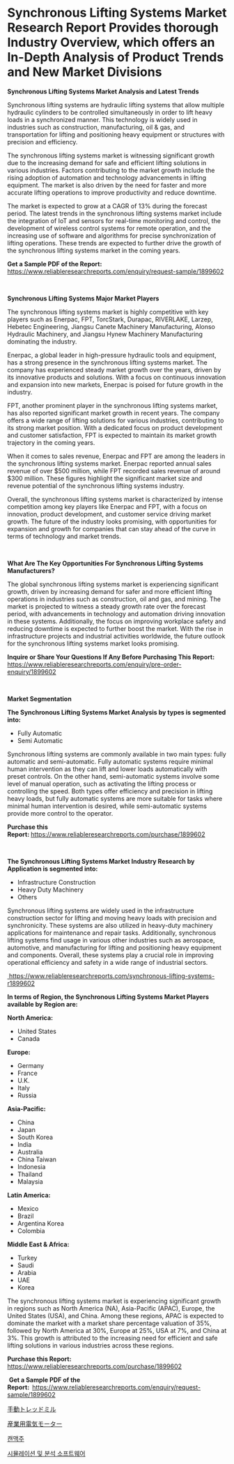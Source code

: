 <p><h1>Synchronous Lifting Systems Market Research Report Provides thorough Industry Overview, which offers an In-Depth Analysis of Product Trends and New Market Divisions</h1></p><p><strong>Synchronous Lifting Systems Market Analysis and Latest Trends</strong></p>
<p><p>Synchronous lifting systems are hydraulic lifting systems that allow multiple hydraulic cylinders to be controlled simultaneously in order to lift heavy loads in a synchronized manner. This technology is widely used in industries such as construction, manufacturing, oil & gas, and transportation for lifting and positioning heavy equipment or structures with precision and efficiency.</p><p>The synchronous lifting systems market is witnessing significant growth due to the increasing demand for safe and efficient lifting solutions in various industries. Factors contributing to the market growth include the rising adoption of automation and technology advancements in lifting equipment. The market is also driven by the need for faster and more accurate lifting operations to improve productivity and reduce downtime.</p><p>The market is expected to grow at a CAGR of 13% during the forecast period. The latest trends in the synchronous lifting systems market include the integration of IoT and sensors for real-time monitoring and control, the development of wireless control systems for remote operation, and the increasing use of software and algorithms for precise synchronization of lifting operations. These trends are expected to further drive the growth of the synchronous lifting systems market in the coming years.</p></p>
<p><strong>Get a Sample PDF of the Report:&nbsp;</strong> <a href="https://www.reliableresearchreports.com/enquiry/request-sample/1899602">https://www.reliableresearchreports.com/enquiry/request-sample/1899602</a></p>
<p>&nbsp;</p>
<p><strong>Synchronous Lifting Systems Major Market Players</strong></p>
<p><p>The synchronous lifting systems market is highly competitive with key players such as Enerpac, FPT, TorcStark, Durapac, RIVERLAKE, Larzep, Hebetec Engineering, Jiangsu Canete Machinery Manufacturing, Alonso Hydraulic Machinery, and Jiangsu Hynew Machinery Manufacturing dominating the industry.</p><p>Enerpac, a global leader in high-pressure hydraulic tools and equipment, has a strong presence in the synchronous lifting systems market. The company has experienced steady market growth over the years, driven by its innovative products and solutions. With a focus on continuous innovation and expansion into new markets, Enerpac is poised for future growth in the industry.</p><p>FPT, another prominent player in the synchronous lifting systems market, has also reported significant market growth in recent years. The company offers a wide range of lifting solutions for various industries, contributing to its strong market position. With a dedicated focus on product development and customer satisfaction, FPT is expected to maintain its market growth trajectory in the coming years.</p><p>When it comes to sales revenue, Enerpac and FPT are among the leaders in the synchronous lifting systems market. Enerpac reported annual sales revenue of over $500 million, while FPT recorded sales revenue of around $300 million. These figures highlight the significant market size and revenue potential of the synchronous lifting systems industry.</p><p>Overall, the synchronous lifting systems market is characterized by intense competition among key players like Enerpac and FPT, with a focus on innovation, product development, and customer service driving market growth. The future of the industry looks promising, with opportunities for expansion and growth for companies that can stay ahead of the curve in terms of technology and market trends.</p></p>
<p>&nbsp;</p>
<p><strong>What Are The Key Opportunities For Synchronous Lifting Systems Manufacturers?</strong></p>
<p><p>The global synchronous lifting systems market is experiencing significant growth, driven by increasing demand for safer and more efficient lifting operations in industries such as construction, oil and gas, and mining. The market is projected to witness a steady growth rate over the forecast period, with advancements in technology and automation driving innovation in these systems. Additionally, the focus on improving workplace safety and reducing downtime is expected to further boost the market. With the rise in infrastructure projects and industrial activities worldwide, the future outlook for the synchronous lifting systems market looks promising.</p></p>
<p><strong>Inquire or Share Your Questions If Any Before Purchasing This Report:</strong> <a href="https://www.reliableresearchreports.com/enquiry/pre-order-enquiry/1899602">https://www.reliableresearchreports.com/enquiry/pre-order-enquiry/1899602</a></p>
<p>&nbsp;</p>
<p><strong>Market Segmentation</strong></p>
<p><strong>The Synchronous Lifting Systems Market Analysis by types is segmented into:</strong></p>
<p><ul><li>Fully Automatic</li><li>Semi Automatic</li></ul></p>
<p><p>Synchronous lifting systems are commonly available in two main types: fully automatic and semi-automatic. Fully automatic systems require minimal human intervention as they can lift and lower loads automatically with preset controls. On the other hand, semi-automatic systems involve some level of manual operation, such as activating the lifting process or controlling the speed. Both types offer efficiency and precision in lifting heavy loads, but fully automatic systems are more suitable for tasks where minimal human intervention is desired, while semi-automatic systems provide more control to the operator.</p></p>
<p><strong>Purchase this Report:&nbsp;</strong><a href="https://www.reliableresearchreports.com/purchase/1899602">https://www.reliableresearchreports.com/purchase/1899602</a></p>
<p>&nbsp;</p>
<p><strong>The Synchronous Lifting Systems Market Industry Research by Application is segmented into:</strong></p>
<p><ul><li>Infrastructure Construction</li><li>Heavy Duty Machinery</li><li>Others</li></ul></p>
<p><p>Synchronous lifting systems are widely used in the infrastructure construction sector for lifting and moving heavy loads with precision and synchronicity. These systems are also utilized in heavy-duty machinery applications for maintenance and repair tasks. Additionally, synchronous lifting systems find usage in various other industries such as aerospace, automotive, and manufacturing for lifting and positioning heavy equipment and components. Overall, these systems play a crucial role in improving operational efficiency and safety in a wide range of industrial sectors.</p></p>
<p><a href="https://www.reliableresearchreports.com/synchronous-lifting-systems-r1899602">&nbsp;https://www.reliableresearchreports.com/synchronous-lifting-systems-r1899602</a></p>
<p><strong>In terms of Region, the Synchronous Lifting Systems Market Players available by Region are:</strong></p>
<p>
    <p> <strong> North America: </strong>
        <ul>
            <li>United States</li>
            <li>Canada</li>
        </ul>
        </p> 
    <p> <strong> Europe: </strong>
        <ul>
            <li>Germany</li>
            <li>France</li>
            <li>U.K.</li>
            <li>Italy</li>
            <li>Russia</li>
        </ul>
        </p> 
    <p> <strong> Asia-Pacific: </strong>
        <ul>
            <li>China</li>
            <li>Japan</li>
            <li>South Korea</li>
            <li>India</li>
            <li>Australia</li>
            <li>China Taiwan</li>
            <li>Indonesia</li>
            <li>Thailand</li>
            <li>Malaysia</li>
        </ul>
        </p> 
    <p> <strong> Latin America: </strong>
        <ul>
            <li>Mexico</li>
            <li>Brazil</li>
            <li>Argentina Korea</li>
            <li>Colombia</li>
        </ul>
        </p> 
    <p> <strong> Middle East & Africa: </strong>
        <ul>
            <li>Turkey</li>
            <li>Saudi</li>
            <li>Arabia</li>
            <li>UAE</li>
            <li>Korea</li>
        </ul>
    </p>
    </p>
<p><p>The synchronous lifting systems market is experiencing significant growth in regions such as North America (NA), Asia-Pacific (APAC), Europe, the United States (USA), and China. Among these regions, APAC is expected to dominate the market with a market share percentage valuation of 35%, followed by North America at 30%, Europe at 25%, USA at 7%, and China at 3%. This growth is attributed to the increasing need for efficient and safe lifting solutions in various industries across these regions.</p></p>
<p><strong>Purchase this Report: </strong><a href="https://www.reliableresearchreports.com/purchase/1899602">https://www.reliableresearchreports.com/purchase/1899602</a></p>
<p>&nbsp;<strong>Get a Sample PDF of the Report:&nbsp;&nbsp;</strong><a href="https://www.reliableresearchreports.com/enquiry/request-sample/1899602">https://www.reliableresearchreports.com/enquiry/request-sample/1899602</a></p>
<p><strong></strong></p>
<p><p><a href="https://medium.com/@krishnajlhre/%E3%83%9E%E3%83%8B%E3%83%A5%E3%82%A2%E3%83%AB%E3%83%88%E3%83%AC%E3%83%83%E3%83%89%E3%83%9F%E3%83%AB%E5%B8%82%E5%A0%B4%E3%81%AF-%E5%B8%82%E5%A0%B4%E3%82%B7%E3%82%A7%E3%82%A2-%E5%B8%82%E5%A0%B4%E3%83%88%E3%83%AC%E3%83%B3%E3%83%89-%E5%B8%82%E5%A0%B4%E6%88%90%E9%95%B7%E3%81%AB%E9%96%A2%E3%81%99%E3%82%8B%E6%83%85%E5%A0%B1%E3%82%92%E6%8F%90%E4%BE%9B%E3%81%97%E3%81%BE%E3%81%99-695e0d8240a3">手動トレッドミル</a></p><p><a href="https://medium.com/@drewosciski565654/%E7%94%A3%E6%A5%AD%E7%94%A8%E9%9B%BB%E5%8B%95%E3%83%A2%E3%83%BC%E3%82%BF%E3%83%BC%E5%B8%82%E5%A0%B4%E3%83%AC%E3%83%9D%E3%83%BC%E3%83%88%E3%81%AF-%E3%81%93%E3%81%AE%E5%B8%82%E5%A0%B4%E3%81%AE%E6%9C%80%E6%96%B0%E3%83%88%E3%83%AC%E3%83%B3%E3%83%89%E3%81%A8%E6%88%90%E9%95%B7%E3%81%AE%E6%A9%9F%E4%BC%9A%E3%82%92%E6%98%8E%E3%82%89%E3%81%8B%E3%81%AB%E3%81%97%E3%81%BE%E3%81%99-e4f868b362b3">産業用電気モーター</a></p><p><a href="https://medium.com/@wheelgg5674537/%EC%BA%94-%EB%A7%A5%EC%A3%BC-%EC%8B%9C%EC%9E%A5-%EC%A0%90%EC%9C%A0%EC%9C%A8-%EC%A7%84%ED%99%94-%EB%B0%8F-%EC%8B%9C%EC%9E%A5-%EC%84%B1%EC%9E%A5-%ED%8A%B8%EB%A0%8C%EB%93%9C-2024-2031-89b9133481e5">캔맥주</a></p><p><a href="https://medium.com/@bub56567/%EC%8B%9C%EB%AE%AC%EB%A0%88%EC%9D%B4%EC%85%98-%EB%B0%8F-%EB%B6%84%EC%84%9D-%EC%86%8C%ED%94%84%ED%8A%B8%EC%9B%A8%EC%96%B4-%EC%8B%9C%EC%9E%A5-%EC%84%B1%EA%B3%B5%EC%A0%81%EC%9D%B8-%EB%B9%84%EC%A6%88%EB%8B%88%EC%8A%A4-%EC%A0%84%EB%9E%B5%EC%9D%98-%ED%95%B5%EC%8B%AC-2031%EB%85%84%EA%B9%8C%EC%A7%80-%EC%98%88%EC%B8%A1-662f587b5116">시뮬레이션 및 분석 소프트웨어</a></p></p>